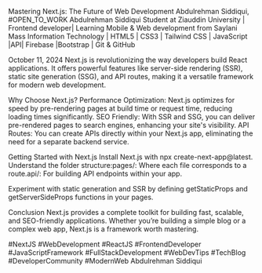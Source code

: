 Mastering Next.js: The Future of Web Development
Abdulrehman Siddiqui, #OPEN_TO_WORK
Abdulrehman Siddiqui
Student at Ziauddin University | Frontend developer| Learning Mobile & Web development from Saylani Mass Information Technology | HTML5 | CSS3 | Tailwind CSS | JavaScript |API| Firebase |Bootstrap | Git & GitHub


October 11, 2024
Next.js is revolutionizing the way developers build React applications. It offers powerful features like server-side rendering (SSR), static site generation (SSG), and API routes, making it a versatile framework for modern web development.

Why Choose Next.js?
Performance Optimization: Next.js optimizes for speed by pre-rendering pages at build time or request time, reducing loading times significantly.
SEO Friendly: With SSR and SSG, you can deliver pre-rendered pages to search engines, enhancing your site's visibility.
API Routes: You can create APIs directly within your Next.js app, eliminating the need for a separate backend service.

Getting Started with Next.js
Install Next.js with npx create-next-app@latest.
Understand the folder structure:pages/: Where each file corresponds to a route.api/: For building API endpoints within your app.

Experiment with static generation and SSR by defining getStaticProps and getServerSideProps functions in your pages.

Conclusion
Next.js provides a complete toolkit for building fast, scalable, and SEO-friendly applications. Whether you’re building a simple blog or a complex web app, Next.js is a framework worth mastering.

#NextJS #WebDevelopment #ReactJS #FrontendDeveloper #JavaScriptFramework
#FullStackDevelopment #WebDevTips #TechBlog #DeveloperCommunity
#ModernWeb
Abdulrehman Siddiqui
